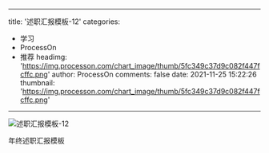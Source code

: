 
---
title: '述职汇报模板-12'
categories: 
 - 学习
 - ProcessOn
 - 推荐
headimg: 'https://img.processon.com/chart_image/thumb/5fc349c37d9c082f447fcffc.png'
author: ProcessOn
comments: false
date: 2021-11-25 15:22:26
thumbnail: 'https://img.processon.com/chart_image/thumb/5fc349c37d9c082f447fcffc.png'
---

<div>   
<img class="thumb" alt="述职汇报模板-12" src="https://img.processon.com/chart_image/thumb/5fc349c37d9c082f447fcffc.png" referrerpolicy="no-referrer">
<p>年终述职汇报模板</p>  
</div>
            